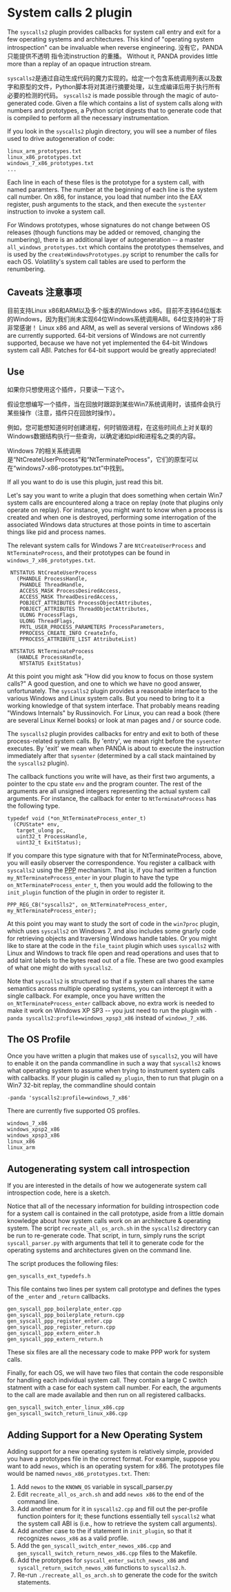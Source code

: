 System calls 2 plugin 
====

The `syscalls2` plugin provides callbacks for system call entry and exit for a few operating systems and architectures.
This kind of "operating system introspection" can be invaluable when reverse engineering.
没有它，PANDA只能提供不透明 指令流instruction  的重播。
Without it, PANDA provides little more than a replay of an opaque intruction stream. 

`syscalls2`是通过自动生成代码的魔力实现的。给定一个包含系统调用列表以及数字和原型的文件，Python脚本将对其进行摘要处理，以生成编译后用于执行所有必要的检测的代码。
`syscalls2` is made possible through the magic of auto-generated code. 
Given a file which contains a list of system calls along with numbers and prototypes,
a Python script digests that to generate code that is compiled to perform all the necessary instrumentation.

If you look in the `syscalls2` plugin directory, you will see a number of files used to drive autogeneration of code:

    linux_arm_prototypes.txt
    linux_x86_prototypes.txt
    windows_7_x86_prototypes.txt
    ...

Each line in each of these files is the prototype for a system call, with named paramters.
The number at the beginning of each line is the system call number.
On x86, for instance, you load that number into the EAX register, push arguments to the stack,
and then execute the `systenter` instruction to invoke a system call.

For Windows prototypes, whose signatures do not change between OS releases (though functions may be added or removed, changing the numbering), there is an additional layer of autogeneration -- a master `all_windows_prototypes.txt` which contains the prototypes themselves, and is used by the `createWindowsPrototypes.py` script to renumber the calls for each OS. Volatility's system call tables are used to perform the renumbering.


Caveats 注意事项
----

目前支持Linux x86和ARM以及多个版本的Windows x86。目前不支持64位版本的Windows，因为我们尚未实现64位Windows系统调用ABI。64位支持的补丁将非常感谢！
Linux x86 and ARM, as well as several versions of Windows x86 are currently supported. 64-bit versions of Windows are not currently supported, because we have not yet implemented the 64-bit Windows system call ABI. Patches for 64-bit support would be greatly appreciated!


Use 
----

如果你只想使用这个插件，只要读一下这个。

假设您想编写一个插件，当在回放时跟踪到某些Win7系统调用时，该插件会执行某些操作（注意，插件只在回放时操作）。

例如，您可能想知道何时创建进程，何时销毁进程，在这些时间点上对关联的Windows数据结构执行一些查询，以确定诸如pid和进程名之类的内容。

Windows 7的相关系统调用是“NtCreateUserProcess”和“NtTerminateProcess”，它们的原型可以在“windows7-x86-prototypes.txt”中找到。

If all you want to do is use this plugin, just read this bit. 

Let's say you want to write a plugin that does something when certain Win7 system calls are encountered along a trace on replay (note that plugins only operate on replay).
For instance, you might want to know when a process is created and when one is destroyed, performing some interrogation of the associated Windows data structures at those points in time to ascertain things like pid and process names.

The relevant system calls for Windows 7 are `NtCreateUserProcess` and `NtTerminateProcess`, and their prototypes can be found in `windows_7_x86_prototypes.txt`.

     NTSTATUS NtCreateUserProcess 
       (PHANDLE ProcessHandle, 
        PHANDLE ThreadHandle, 
        ACCESS_MASK ProcessDesiredAccess, 
        ACCESS_MASK ThreadDesiredAccess, 
        POBJECT_ATTRIBUTES ProcessObjectAttributes, 
        POBJECT_ATTRIBUTES ThreadObjectAttributes,
        ULONG ProcessFlags, 
        ULONG ThreadFlags,
        PRTL_USER_PROCESS_PARAMETERS ProcessParameters, 
        PPROCESS_CREATE_INFO CreateInfo, 
        PPROCESS_ATTRIBUTE_LIST AttributeList)

     NTSTATUS NtTerminateProcess
       (HANDLE ProcessHandle, 
        NTSTATUS ExitStatus)

At this point you might ask "How did you know to focus on those system calls?"
A good question, and one to which we have no good answer, unfortunately.
The `syscalls2` plugin provides a reasonable interface to the various Windows and Linux system calls.
But you need to bring to it a working knowledge of that system interface.
That probably means reading "Windows Internals" by Russinovich.
For Linux, you can read a book (there are several Linux Kernel books) or look at man pages and / or source code.

The `syscalls2` plugin provides callbacks for entry and exit to both of these process-related system calls.
By 'entry', we mean right before the `sysenter` executes.
By 'exit' we mean when PANDA is about to execute the instruction immediately after that `sysenter` 
(determined by a call stack maintained by the `syscalls2` plugin).

The callback functions you write will have, as their first two arguments, a pointer to the 
cpu state `env` and the program counter.
The rest of the arguments are all unsigned integers representing the actual system call arguments.
For instance, the callback for enter to `NtTerminateProcess` has the following type.

    typedef void (*on_NtTerminateProcess_enter_t)
      (CPUState* env,
       target_ulong pc,
       uint32_t ProcessHandle,
       uint32_t ExitStatus);

If you compare this type signature with that for NtTerminateProcess, above, you will easily observer the correspondence.
You register a callback with `syscalls2` using the [PPP](https://github.com/moyix/panda/blob/master/docs/ppp.md) mechanism.
That is, if you had written a function `my_NtTerminateProcess_enter` in your plugin to have the type
`on_NtTerminateProcess_enter_t`, then you would add the following to the `init_plugin` function of the plugin in 
order to register it. 

    PPP_REG_CB("syscalls2", on_NtTerminateProcess_enter, my_NtTerminateProcess_enter);

At this point you may want to study the sort of code in the `win7proc` plugin, which uses `syscalls2` on Windows 7,
and also includes some gnarly code for retrieving objects and traversing Windows handle tables. 
Or you might like to stare at the code in the `file_taint` plugin which uses `syscalls2` with Linux and Windows to track
file open and read operations and uses that to add taint labels to the bytes read out of a file.
These are two good examples of what one might do with `syscalls2`.

Note that `syscalls2` is structured so that if a system call shares the same semantics across multiple operating systems, you can intercept it with a single callback. For example, once you have written the `on_NtTerminateProcess_enter` callback above, no extra work is needed to make it work on Windows XP SP3 -- you just need to run the plugin with `-panda syscalls2:profile=windows_xpsp3_x86` instead of `windows_7_x86`.

The OS Profile
----

Once you have written a plugin that makes use of `syscalls2`, you will have to enable it on the panda commandline
in such a way that `syscalls2` knows what operating system to assume when trying to instrument system calls
with callbacks.
If your plugin is called `my_plugin`, then to run that plugin on a Win7 32-bit replay, the commandline should contain

    -panda 'syscalls2:profile=windows_7_x86'

There are currently five supported OS profiles.

    windows_7_x86
    windows_xpsp2_x86
    windows_xpsp3_x86
    linux_x86
    linux_arm


Autogenerating system call introspection
----

If you are interested in the details of how we autogenerate system call introspection code, here is a sketch. 

Notice that all of the necessary information for building introspection code for a system call is contained in the call prototype, aside from a little domain knowledge about how system calls work on an architecture & operating system.
The script `recreate_all_os_arch.sh` in the `syscalls2` directory can be run to re-generate code.
That script, in turn, simply runs the script `syscall_parser.py` with arguments that tell it to generate code for the operating systems and architectures given on the command line.

The script produces the following files:

    gen_syscalls_ext_typedefs.h

This file contains two lines per system call prototype and defines the types of the `_enter` and `_return` callbacks.

    gen_syscall_ppp_boilerplate_enter.cpp
    gen_syscall_ppp_boilerplate_return.cpp
    gen_syscall_ppp_register_enter.cpp
    gen_syscall_ppp_register_return.cpp
    gen_syscall_ppp_extern_enter.h
    gen_syscall_ppp_extern_return.h

These six files are all the necessary code to make PPP work for system calls.

Finally, for each OS, we will have two files that contain the code responsible for handling each individual system call. They contain a large C switch statment with a case for each system call number. For each, the arguments to the call are made available and then run on all registered callbacks.

    gen_syscall_switch_enter_linux_x86.cpp
    gen_syscall_switch_return_linux_x86.cpp

Adding Support for a New Operating System
----

Adding support for a new operating system is relatively simple, provided you have a prototypes file in the correct format. For example, suppose you want to add `newos`, which is an operating system for x86. The prototypes file would be named `newos_x86_prototypes.txt`. Then:

1. Add `newos` to the `KNOWN_OS` variable in syscall_parser.py
2. Edit `recreate_all_os_arch.sh` and add `newos x86` to the end of the command line.
3. Add another enum for it in `syscalls2.cpp` and fill out the per-profile function pointers for it; these functions essentially tell `syscalls2` what the system call ABI is (i.e., how to retrieve the system call arguments).
4. Add another case to the if statement in `init_plugin`, so that it recognizes `newos_x86` as a valid profile.
5. Add the `gen_syscall_switch_enter_newos_x86.cpp` and `gen_syscall_switch_return_newos_x86.cpp` files to the Makefile.
6. Add the prototypes for `syscall_enter_switch_newos_x86` and `syscall_return_switch_newos_x86` functions to `syscalls2.h`.
7. Re-run `./recreate_all_os_arch.sh` to generate the code for the switch statements.
